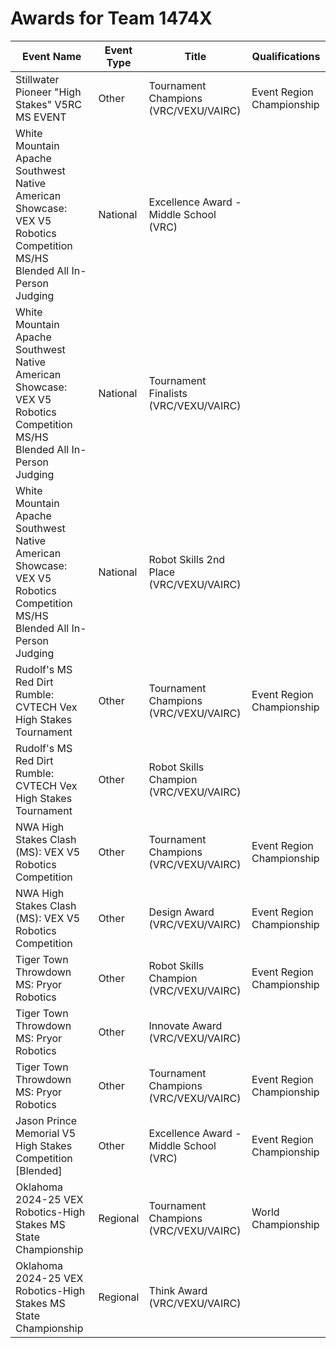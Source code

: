 # Awards for Team 1474X

| Event Name | Event Type | Title | Qualifications |
|------------|------------|-------|----------------|
| Stillwater Pioneer "High Stakes" V5RC MS EVENT | Other | Tournament Champions (VRC/VEXU/VAIRC) | Event Region Championship |
| White Mountain Apache Southwest Native American Showcase: VEX V5 Robotics Competition MS/HS Blended All In-Person Judging | National | Excellence Award - Middle School (VRC) |  |
| White Mountain Apache Southwest Native American Showcase: VEX V5 Robotics Competition MS/HS Blended All In-Person Judging | National | Tournament Finalists (VRC/VEXU/VAIRC) |  |
| White Mountain Apache Southwest Native American Showcase: VEX V5 Robotics Competition MS/HS Blended All In-Person Judging | National | Robot Skills 2nd Place (VRC/VEXU/VAIRC) |  |
| Rudolf's MS Red Dirt Rumble: CVTECH Vex High Stakes Tournament | Other | Tournament Champions (VRC/VEXU/VAIRC) | Event Region Championship |
| Rudolf's MS Red Dirt Rumble: CVTECH Vex High Stakes Tournament | Other | Robot Skills Champion (VRC/VEXU/VAIRC) |  |
| NWA High Stakes Clash (MS): VEX V5 Robotics Competition | Other | Tournament Champions (VRC/VEXU/VAIRC) | Event Region Championship |
| NWA High Stakes Clash (MS): VEX V5 Robotics Competition | Other | Design Award (VRC/VEXU/VAIRC) | Event Region Championship |
| Tiger Town Throwdown MS: Pryor Robotics | Other | Robot Skills Champion (VRC/VEXU/VAIRC) | Event Region Championship |
| Tiger Town Throwdown MS: Pryor Robotics | Other | Innovate Award (VRC/VEXU/VAIRC) |  |
| Tiger Town Throwdown MS: Pryor Robotics | Other | Tournament Champions (VRC/VEXU/VAIRC) | Event Region Championship |
| Jason Prince Memorial V5 High Stakes Competition [Blended] | Other | Excellence Award - Middle School (VRC) | Event Region Championship |
| Oklahoma 2024-25 VEX Robotics-High Stakes MS State Championship | Regional | Tournament Champions (VRC/VEXU/VAIRC) | World Championship |
| Oklahoma 2024-25 VEX Robotics-High Stakes MS State Championship | Regional | Think Award (VRC/VEXU/VAIRC) |  |
